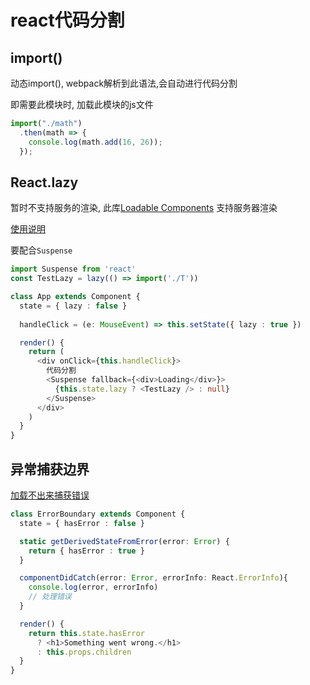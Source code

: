 # react代码分割

## import()

动态import(), webpack解析到此语法,会自动进行代码分割

即需要此模块时, 加载此模块的js文件

```typescript jsx
import("./math")
  .then(math => {
    console.log(math.add(16, 26));
  });
```

## React.lazy

暂时不支持服务的渲染, 此库[Loadable Components](https://github.com/smooth-code/loadable-components) 支持服务器渲染

[使用说明](https://github.com/smooth-code/loadable-components/blob/master/packages/server/README.md)

要配合`Suspense`

```typescript jsx
import Suspense from 'react'
const TestLazy = lazy(() => import('./T'))

class App extends Component {
  state = { lazy : false }
  
  handleClick = (e: MouseEvent) => this.setState({ lazy : true })

  render() {
    return (
      <div onClick={this.handleClick}>
        代码分割
        <Suspense fallback={<div>Loading</div>}>
          {this.state.lazy ? <TestLazy /> : null}
        </Suspense>
      </div>
    )
  }
}
```

## 异常捕获边界 

[加载不出来捕获错误](https://react.docschina.org/docs/error-boundaries.html)
```typescript jsx
class ErrorBoundary extends Component {
  state = { hasError : false }

  static getDerivedStateFromError(error: Error) {
    return { hasError : true }
  }

  componentDidCatch(error: Error, errorInfo: React.ErrorInfo){
    console.log(error, errorInfo)
    // 处理错误
  }

  render() {
    return this.state.hasError
      ? <h1>Something went wrong.</h1>
      : this.props.children
  }
}
```
